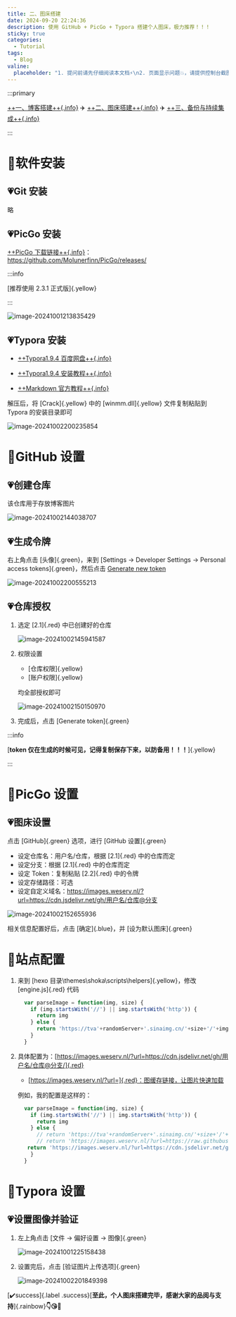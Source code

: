 ```yaml
---
title: 二、图床搭建
date: 2024-09-20 22:24:36
description: 使用 GitHub + PicGo + Typora 搭建个人图床，极力推荐！！！
sticky: true
categories: 
  - Tutorial
tags: 
  - Blog
valine:
  placeholder: "1. 提问前请先仔细阅读本文档⚡\n2. 页面显示问题💥，请提供控制台截图📸或者您的测试网址\n3. 其他任何报错💣，请提供详细描述和截图📸，祝食用愉快💪"
---
```




:::primary

 [++一、博客搭建++{.info}](https://slx-world.top/tutorial/blog/hexo-shoka/) :airplane: [++二、图床搭建++{.info}](https://slx-world.top/tutorial/blog/github-picgo-typora/) :airplane: [++三、备份与持续集成++{.info}](https://slx-world.top/tutorial/blog/hexo-shoka-appveyor/)

:::

# :ribbon:软件安装

## :heartpulse:Git 安装
略
## :heartpulse:PicGo 安装
[++PicGo 下载链接++{.info}](https://github.com/Molunerfinn/PicGo/releases/)：https://github.com/Molunerfinn/PicGo/releases/

:::info

[推荐使用 2.3.1 正式版]{.yellow}

:::

![image-20241001213835429](https://images.weserv.nl/?url=https://cdn.jsdelivr.net/gh/slx-world/blog-images@master/image-20241001213835429.png)

## :heartpulse:Typora 安装

- [++Typora1.9.4 百度网盘++{.info}](https://pan.baidu.com/s/12qgG7CT4_ygoqd-CDggcLA?pwd=e7mg)

- [++Typora1.9.4 安装教程++{.info}](https://mp.weixin.qq.com/s/agj_3zHhsuBQsD2tHTQ4Fg)

- [++Markdown 官方教程++{.info}](https://markdown.com.cn/intro.html)

解压后，将 [Crack]{.yellow} 中的 [winmm.dll]{.yellow} 文件复制粘贴到 Typora 的安装目录即可

![image-20241002200235854](https://images.weserv.nl/?url=https://cdn.jsdelivr.net/gh/slx-world/blog-images@master/image-20241002200235854.png)

# :ribbon:GitHub 设置
## :heartpulse:创建仓库
该仓库用于存放博客图片

![image-20241002144038707](https://images.weserv.nl/?url=https://cdn.jsdelivr.net/gh/slx-world/blog-images@master/image-20241002144038707.png)

## :heartpulse:生成令牌

右上角点击 [头像]{.green}，来到 [Settings -> Developer Settings -> Personal access tokens]{.green}，然后点击 [Generate new token](https://github.com/settings/personal-access-tokens/new)

![image-20241002200555213](https://images.weserv.nl/?url=https://cdn.jsdelivr.net/gh/slx-world/blog-images@master/image-20241002200555213.png)

## :heartpulse:仓库授权

1. 选定 [2.1]{.red} 中已创建好的仓库

   ![image-20241002145941587](https://images.weserv.nl/?url=https://cdn.jsdelivr.net/gh/slx-world/blog-images@master/image-20241002145941587.png)

2. 权限设置

   - [仓库权限]{.yellow}
   - [账户权限]{.yellow}

   均全部授权即可

   ![image-20241002150150970](https://images.weserv.nl/?url=https://cdn.jsdelivr.net/gh/slx-world/blog-images@master/image-20241002150150970.png)

3. 完成后，点击 [Generate token]{.green}

:::info

[**token 仅在生成的时候可见，记得复制保存下来，以防备用！！！**]{.yellow}

:::

# :ribbon:PicGo 设置

## :heartpulse:图床设置

点击 [GitHub]{.green} 选项，进行 [GitHub 设置]{.green}

- 设定仓库名：用户名/仓库，根据 [2.1]{.red} 中的仓库而定
- 设定分支：根据 [2.1]{.red} 中的仓库而定
- 设定 Token：复制粘贴 [2.2]{.red} 中的令牌
- 设定存储路径：可选
- 设定自定义域名：https://images.weserv.nl/?url=https://cdn.jsdelivr.net/gh/用户名/仓库@分支

![image-20241002152655936](https://images.weserv.nl/?url=https://cdn.jsdelivr.net/gh/slx-world/blog-images@master/image-20241002152655936.png)

相关信息配置好后，点击 [确定]{.blue}，并 [设为默认图床]{.green}

# :ribbon:站点配置

1. 来到 [hexo 目录\themes\shoka\scripts\helpers]{.yellow}，修改 [engine.js]{.red} 代码

   ```js engine.js 代码
     var parseImage = function(img, size) {
       if (img.startsWith('//') || img.startsWith('http')) {
         return img
       } else {
         return 'https://tva'+randomServer+'.sinaimg.cn/'+size+'/'+img
       }
     }
   ```

2. 具体配置为：[https://images.weserv.nl/?url=https://cdn.jsdelivr.net/gh/用户名/仓库@分支/]{.red}

   - [https://images.weserv.nl/?url=]{.red}：图缓存链接，让图片快速加载

   例如，我的配置是这样的：

   ```js engine.js 代码
     var parseImage = function(img, size) {
       if (img.startsWith('//') || img.startsWith('http')) {
         return img
       } else {
         // return 'https://tva'+randomServer+'.sinaimg.cn/'+size+'/'+img
         // return 'https://images.weserv.nl/?url=https://raw.githubusercontent.com/slx-world/blog-images/master/'+img
   	  return 'https://images.weserv.nl/?url=https://cdn.jsdelivr.net/gh/slx-world/blog-images@master/'+img
       }
     }
   ```

# :ribbon:Typora 设置

## :heartpulse:设置图像并验证

1. 左上角点击 [文件 -> 偏好设置 -> 图像]{.green}

   ![image-20241001225158438](https://images.weserv.nl/?url=https://cdn.jsdelivr.net/gh/slx-world/blog-images@master/image-20241001225158438.png)



2. 设置完后，点击 [验证图片上传选项]{.green}

   ![image-20241002201849398](https://images.weserv.nl/?url=https://cdn.jsdelivr.net/gh/slx-world/blog-images@master/image-20241002201849398.png)







[:heavy_check_mark:success]{.label .success}[**至此，个人图床搭建完毕，感谢大家的品阅与支持**]{.rainbow}**:point_down::kissing_heart::ring:**
